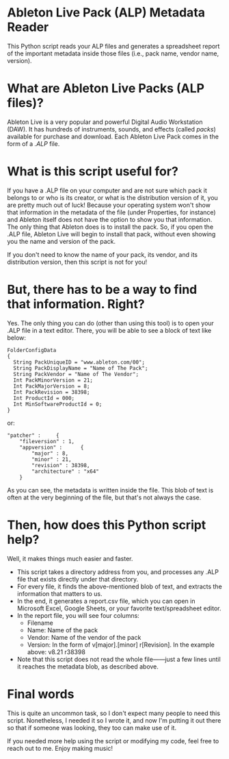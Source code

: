 # Ableton Live Pack (ALP) Metadata Reader
This Python script reads your ALP files and generates a spreadsheet report of the important metadata inside those files (i.e., pack name, vendor name, version).

# What are Ableton Live Packs (ALP files)?
Ableton Live is a very popular and powerful Digital Audio Workstation (DAW). It has hundreds of instruments, sounds, and effects (called *packs*) available for purchase and download. Each Ableton Live Pack comes in the form of a *.ALP* file.

# What is this script useful for?
If you have a .ALP file on your computer and are not sure which pack it belongs to or who is its creator, or what is the distribution version of it, you are pretty much out of luck! Because your operating system won't show that information in the metadata of the file (under Properties, for instance) and Ableton itself does not have the option to show you that information. The only thing that Ableton does is to install the pack. So, if you open the .ALP file, Ableton Live will begin to install that pack, without even showing you the name and version of the pack.

If you don't need to know the name of your pack, its vendor, and its distribution version, then this script is not for you!

# But, there has to be a way to find that information. Right?
Yes. The only thing you can do (other than using this tool) is to open your .ALP file in a text editor. There, you will be able to see a block of text like below:

```
FolderConfigData
{
  String PackUniqueID = "www.ableton.com/00";
  String PackDisplayName = "Name of The Pack";
  String PackVendor = "Name of The Vendor";
  Int PackMinorVersion = 21;
  Int PackMajorVersion = 8;
  Int PackRevision = 38398;
  Int ProductId = 000;
  Int MinSoftwareProductId = 0;
}
```

or:

```
"patcher" : 	{
    "fileversion" : 1,
    "appversion" : 		{
        "major" : 8,
        "minor" : 21,
        "revision" : 38398,
        "architecture" : "x64"
    }
```

As you can see, the metadata is written inside the file. This blob of text is often at the very beginning of the file, but that's not always the case.

# Then, how does this Python script help?
Well, it makes things much easier and faster.
- This script takes a directory address from you, and processes any .ALP file that exists directly under that directory.
- For every file, it finds the above-mentioned blob of text, and extracts the information that matters to us.
- In the end, it generates a report.csv file, which you can open in Microsoft Excel, Google Sheets, or your favorite text/spreadsheet editor.
- In the report file, you will see four columns: 
  - Filename
  - Name: Name of the pack
  - Vendor: Name of the vendor of the pack
  - Version: In the form of v[major].[minor] r[Revision]. In the example above: v8.21 r38398
 - Note that this script does not read the whole file——just a few lines until it reaches the metadata blob, as described above.

# Final words
This is quite an uncommon task, so I don't expect many people to need this script. Nonetheless, I needed it so I wrote it, and now I'm putting it out there so that if someone was looking, they too can make use of it.

If you needed more help using the script or modifying my code, feel free to reach out to me. Enjoy making music!
